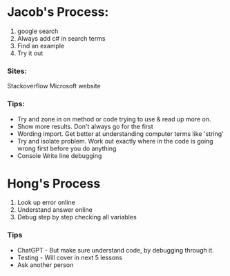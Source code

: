 # Jacob's Process:
1. google search
2. Always add c# in search terms
3. Find an example
4. Try it out

### Sites:
Stackoverflow
Microsoft website

### Tips:
- Try and zone in on method or code trying to use & read up more on.
- Show more results. Don't always go for the first
- Wording import. Get better at understanding computer terms like 'string'
- Try and isolate problem. Work out exactly where in the code is going wrong first before you do anything
- Console Write line debugging


# Hong's Process
1. Look up error online
2. Understand answer online
3. Debug step by step checking all variables

### Tips
- ChatGPT - But make sure understand code, by debugging through it.
- Testing - Will cover in next 5 lessons
- Ask another person
